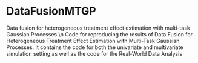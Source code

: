 # DataFusionMTGP
Data fusion for heterogeneous treatment effect estimation with multi-task Gaussian Processes \n
Code for reproducing the results of Data Fusion for Heterogeneous Treatment Effect Estimation with Multi-Task Gaussian Processes. It contains the code for both the univariate and multivariate simulation setting as well as the code for the Real-World Data Analysis
